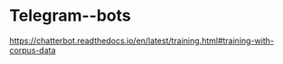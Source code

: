 # Telegram--bots
https://chatterbot.readthedocs.io/en/latest/training.html#training-with-corpus-data
